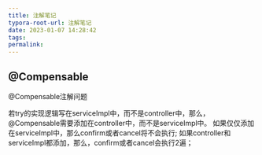 ```yaml
---
title: 注解笔记
typora-root-url: 注解笔记
date: 2023-01-07 14:28:42
tags:
permalink:
---
```


## @Compensable

@Compensable注解问题

若try的实现逻辑写在serviceImpl中，而不是controller中，那么，@Compensable需要添加在controller中，而不是serviceImpl中。 如果仅仅添加在serviceImpl中，那么confirm或者cancel将不会执行; 如果controller和serviceImpl都添加，那么，confirm或者cancel会执行2遍；